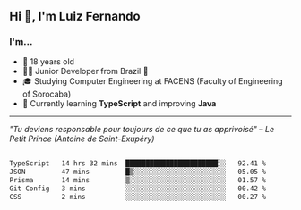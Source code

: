 <h2>Hi 👋, I'm Luiz Fernando</h2>

### I'm...
* 🤟 18 years old
* 👨‍💻 Junior Developer from Brazil 💚
* 🎓 Studying Computer Engineering at FACENS (Faculty of Engineering of Sorocaba)
* 🔭 Currently learning **TypeScript** and improving **Java**

---

_"Tu deviens responsable pour toujours de ce que tu as apprivoisé" – Le Petit Prince (Antoine de Saint-Exupéry)_

##

<!--START_SECTION:waka-->

```txt
TypeScript   14 hrs 32 mins  ███████████████████████░░   92.41 %
JSON         47 mins         █▒░░░░░░░░░░░░░░░░░░░░░░░   05.05 %
Prisma       14 mins         ▒░░░░░░░░░░░░░░░░░░░░░░░░   01.57 %
Git Config   3 mins          ░░░░░░░░░░░░░░░░░░░░░░░░░   00.42 %
CSS          2 mins          ░░░░░░░░░░░░░░░░░░░░░░░░░   00.27 %
```

<!--END_SECTION:waka-->
